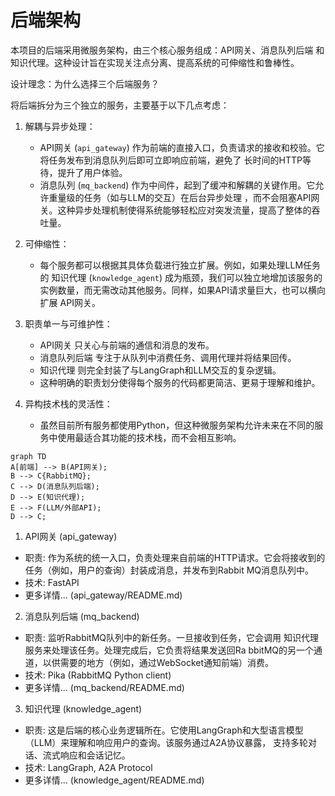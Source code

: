# 后端架构

  本项目的后端采用微服务架构，由三个核心服务组成：API网关、消息队列后端 和 知识代理。这种设计旨在实现关注点分离、提高系统的可伸缩性和鲁棒性。

  设计理念：为什么选择三个后端服务？

  将后端拆分为三个独立的服务，主要基于以下几点考虑：


1. 解耦与异步处理：
    * API网关 (`api_gateway`) 作为前端的直接入口，负责请求的接收和校验。它将任务发布到消息队列后即可立即响应前端，避免了
      长时间的HTTP等待，提升了用户体验。
    * 消息队列 (`mq_backend`) 作为中间件，起到了缓冲和解耦的关键作用。它允许重量级的任务（如与LLM的交互）在后台异步处理
      ，而不会阻塞API网关。这种异步处理机制使得系统能够轻松应对突发流量，提高了整体的吞吐量。


2. 可伸缩性：
    * 每个服务都可以根据其具体负载进行独立扩展。例如，如果处理LLM任务的 知识代理 (`knowledge_agent`)
      成为瓶颈，我们可以独立地增加该服务的实例数量，而无需改动其他服务。同样，如果API请求量巨大，也可以横向扩展
      API网关。


3. 职责单一与可维护性：
    * API网关 只关心与前端的通信和消息的发布。
    * 消息队列后端 专注于从队列中消费任务、调用代理并将结果回传。
    * 知识代理 则完全封装了与LangGraph和LLM交互的复杂逻辑。
    * 这种明确的职责划分使得每个服务的代码都更简洁、更易于理解和维护。


4. 异构技术栈的灵活性：
    * 虽然目前所有服务都使用Python，但这种微服务架构允许未来在不同的服务中使用最适合其功能的技术栈，而不会相互影响。

```mermaid
graph TD
A[前端] --> B(API网关);
B --> C{RabbitMQ};
C --> D(消息队列后端);
D --> E(知识代理);
E --> F(LLM/外部API);
D --> C;

```

1. API网关 (api_gateway)

* 职责: 作为系统的统一入口，负责处理来自前端的HTTP请求。它会将接收到的任务（例如，用户的查询）封装成消息，并发布到Rabbit
  MQ消息队列中。
* 技术: FastAPI
* 更多详情... (api_gateway/README.md)

2. 消息队列后端 (mq_backend)

* 职责: 监听RabbitMQ队列中的新任务。一旦接收到任务，它会调用 知识代理 服务来处理该任务。处理完成后，它负责将结果发送回Ra
  bbitMQ的另一个通道，以供需要的地方（例如，通过WebSocket通知前端）消费。
* 技术: Pika (RabbitMQ Python client)
* 更多详情... (mq_backend/README.md)

3. 知识代理 (knowledge_agent)

* 职责: 这是后端的核心业务逻辑所在。它使用LangGraph和大型语言模型（LLM）来理解和响应用户的查询。该服务通过A2A协议暴露，
  支持多轮对话、流式响应和会话记忆。
* 技术: LangGraph, A2A Protocol
* 更多详情... (knowledge_agent/README.md)
